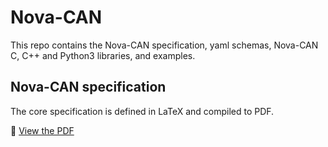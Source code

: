 # Nova-CAN

This repo contains the Nova-CAN specification, yaml schemas, Nova-CAN C, C++ and Python3 libraries, and examples.

## Nova-CAN specification

The core specification is defined in LaTeX and compiled to PDF.

:page_facing_up: [View the PDF](spec/protocol/Nova-CAN-spec.pdf)
